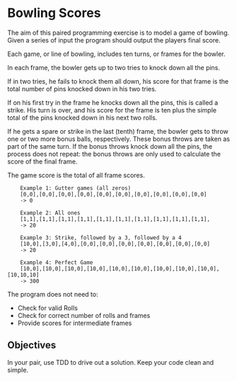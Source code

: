 Bowling Scores
==============

The aim of this paired programming exercise is to model a game of bowling. Given a series of input the program should output the players final score.

Each game, or line of bowling, includes ten turns, or frames for the bowler.

In each frame, the bowler gets up to two tries to knock down all the pins.

If in two tries, he fails to knock them all down, his score for that frame is the total number of pins knocked down in his two tries.

If on his first try in the frame he knocks down all the pins, this is called a strike. His turn is over, and his score for the frame is ten plus the simple total of the pins knocked down in his next two rolls.

If he gets a spare or strike in the last (tenth) frame, the bowler gets to throw one or two more bonus balls, respectively. These bonus throws are taken as part of the same turn. If the bonus throws knock down all the pins, the process does not repeat: the bonus throws are only used to calculate the score of the final frame.

The game score is the total of all frame scores.



		Example 1: Gutter games (all zeros)
		[0,0],[0,0],[0,0],[0,0],[0,0],[0,0],[0,0],[0,0],[0,0],[0,0]
		-> 0

		Example 2: All ones
		[1,1],[1,1],[1,1],[1,1],[1,1],[1,1],[1,1],[1,1],[1,1],[1,1], 
		-> 20

		Example 3: Strike, followed by a 3, followed by a 4
		[10,0],[3,0],[4,0],[0,0],[0,0],[0,0],[0,0],[0,0],[0,0],[0,0]
		-> 20

		Example 4: Perfect Game
		[10,0],[10,0],[10,0],[10,0],[10,0],[10,0],[10,0],[10,0],[10,0],[10,10,10]
		-> 300

The program does not need to:

* Check for valid Rolls
* Check for correct number of rolls and frames
* Provide scores for intermediate frames


Objectives
----------

In your pair, use TDD to drive out a solution.  Keep your code clean and simple.

